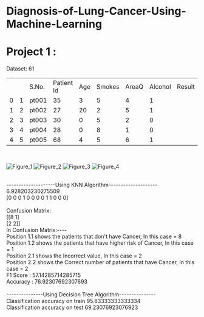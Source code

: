 # Diagnosis-of-Lung-Cancer-Using-Machine-Learning

# Project 1 : 
<p>
Dataset:  61 <br>
   <table>
      <th>
         <td></td>
         <td>S.No.</td>
         <td>Patient Id</td>
         <td>Age</td>
         <td>Smokes</td>
         <td>AreaQ</td>
         <td>Alcohol</td>
         <td>Result</td>
      </th>
      <tr>
         <td>0</td>
         <td>1</td>
         <td>pt001</td>
         <td>35</td>
         <td>3</td>
         <td>5</td>
         <td>4</td>
         <td>1</td>
      </tr>
      <tr>
         <td>1</td>
         <td>2</td>
         <td>pt002</td>
         <td>27</td>
         <td>20</td>
         <td>2</td>
         <td>5</td>
         <td>1</td>
      </tr>
      <tr>
         <td>2</td>
         <td>3</td>
         <td>pt003</td>
         <td>30</td>
         <td>0</td>
         <td>5</td>
         <td>2</td>
         <td>0</td>
      </tr>
      <tr>
         <td>3</td>
         <td>4</td>
         <td>pt004</td>
         <td>28</td>
         <td>0</td>
         <td>8</td>
         <td>1</td>
         <td>0</td>
      </tr>
      <tr>
         <td>4</td>
         <td>5</td>
         <td>pt005</td>
         <td>68</td>
         <td>4</td>
         <td>5</td>
         <td>6</td>
         <td>1</td>
      </tr>
   </table>
 <br>
   
   
![Figure_1](https://user-images.githubusercontent.com/88590516/153700984-b6428e2d-f60e-48d5-b9c0-d0ceb0fb44e7.png)
![Figure_2](https://user-images.githubusercontent.com/88590516/153700991-d42a41fa-79a7-412d-b7b1-31e7291831f3.png)
![Figure_3](https://user-images.githubusercontent.com/88590516/153700992-d9e1b24a-7862-4559-ae4a-45fa2c890ed3.png)
![Figure_4](https://user-images.githubusercontent.com/88590516/153700995-4ba17f5b-c14e-4aa9-8ddc-f1fe2481aa61.png)

   
<br>
--------------------Using KNN Algorithm-------------------- <br>
6.928203230275509 <br>
[0 0 0 1 0 0 0 0 1 1 0 0 0]   <br>
   <br>
Confusion Matrix: <br>
[[8 1]   <br>
 [2 2]]   <br>
In Confusion Matrix:----   <br>
Position 1.1 shows the patients that don't have Cancer, In this case = 8   <br>
Position 1.2 shows the patients that have higher risk of Cancer, In this case = 1   <br>
Position 2.1 shows the Incorrect value, In this case = 2   <br>
Position 2.2 shows the Correct number of patients that have Cancer, In this case = 2   <br>
F1 Score :  57.14285714285715   <br>
Accuracy :  76.92307692307693   <br>
   <br>
---------------Using Decision Tree Algorithm---------------   <br>
Classification accuracy on train 95.83333333333334   <br>
Classification accuracy on test 69.23076923076923   <br>
</p>
